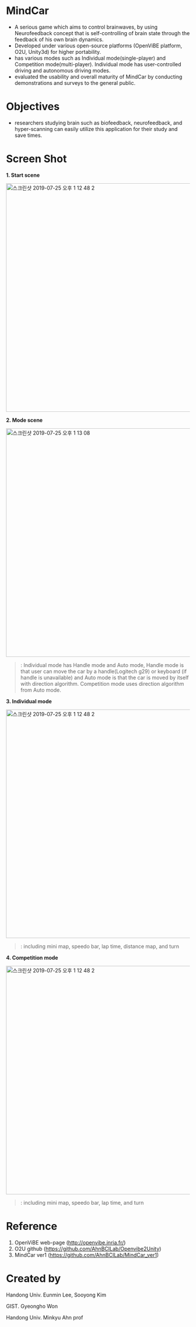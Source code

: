 # MindCar
* A serious game which aims to control brainwaves, by using Neurofeedback concept that is self-controlling of brain state through the feedback of his own brain dynamics. 
* Developed under various open-source platforms (OpenViBE platform, O2U, Unity3d) for higher portability. 
* has various modes such as Individual mode(single-player) and Competition mode(multi-player). Individual mode has user-controlled driving and autonomous driving modes. 
* evaluated the usability and overall maturity of MindCar by conducting demonstrations and surveys to the general public.


# Objectives
* researchers studying brain such as biofeedback, neurofeedback, and hyper-scanning can easily utilize this application for their study and save times.  

# Screen Shot
**1. Start scene**

<img width="625" alt="스크린샷 2019-07-25 오후 1 12 48 2" src="https://user-images.githubusercontent.com/36878519/62444527-b02a8780-b798-11e9-8064-e93d0dbceb7e.png">

**2. Mode scene**

<img width="625" alt="스크린샷 2019-07-25 오후 1 13 08" src="https://user-images.githubusercontent.com/36878519/62451936-2be10000-b7aa-11e9-882c-f8a33e47161e.png">

>: Individual mode has Handle mode and Auto mode, Handle mode is that user can move the car by a handle(Logitech g29) or keyboard (if handle is unavailable) and Auto mode is that the car is moved by itself with direction algorithm.
Competition mode uses direction algorithm from Auto mode.


**3. Individual mode**

<img width="625" alt="스크린샷 2019-07-25 오후 1 12 48 2" src="https://user-images.githubusercontent.com/36878519/62444483-98eb9a00-b798-11e9-9f20-a9c63fd3786d.JPG">

>: including mini map, speedo bar, lap time, distance map, and turn 


**4. Competition mode**

<img width="625" alt="스크린샷 2019-07-25 오후 1 12 48 2" src="https://user-images.githubusercontent.com/36878519/62444439-70fc3680-b798-11e9-92d4-e654c1de8897.JPG">

>: including mini map, speedo bar, lap time, and turn 


# Reference
1. OpenViBE web-page (http://openvibe.inria.fr/)
2. O2U github (https://github.com/AhnBCILab/Openvibe2Unity)
3. MindCar ver1 (https://github.com/AhnBCILab/MindCar_ver1)

# Created by
Handong Univ. Eunmin Lee, Sooyong Kim

GIST. Gyeongho Won

Handong Univ. Minkyu Ahn prof

